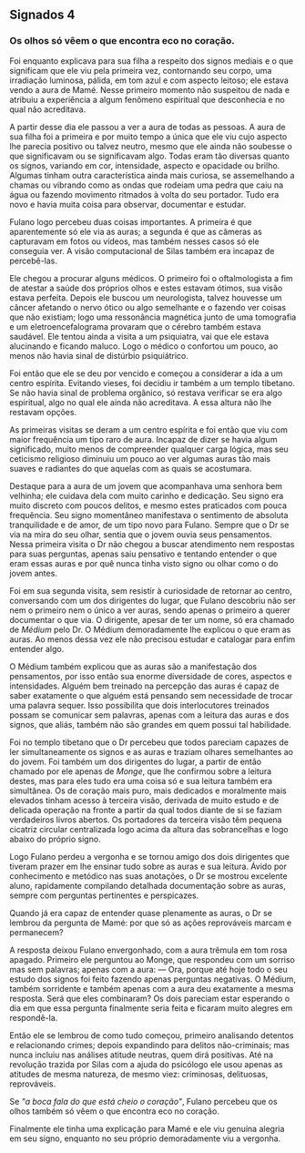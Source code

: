 ## Signados 4
### Os olhos só vêem o que encontra eco no coração.

Foi enquanto explicava para sua filha a respeito dos signos mediais e o que significam que ele viu pela primeira vez, contornando seu corpo, uma irradiação luminosa, pálida, em tom azul e com aspecto leitoso; ele estava vendo a aura de Mamé. Nesse primeiro momento não suspeitou de nada e atribuiu a experiência a algum fenômeno espiritual que desconhecia e no qual não acreditava.

A partir desse dia ele passou a ver a aura de todas as pessoas. A aura de sua filha foi a primeira e por muito tempo a única que ele viu cujo aspecto lhe parecia positivo ou talvez neutro, mesmo que ele ainda não soubesse o que significavam ou se significavam algo. Todas eram tão diversas quanto os signos, variando em cor, intensidade, aspecto e opacidade ou brilho. Algumas tinham outra característica ainda mais curiosa, se assemelhando a chamas ou vibrando como as ondas que rodeiam uma pedra que caiu na água ou fazendo movimento ritmados à volta do seu portador. Tudo era novo e havia muita coisa para observar, documentar e estudar.

Fulano logo percebeu duas coisas importantes. A primeira é que aparentemente só ele via as auras; a segunda é que as câmeras as capturavam em fotos ou vídeos, mas também nesses casos só ele conseguia ver. A visão computacional de Silas também era incapaz de percebê-las.

Ele chegou a procurar alguns médicos. O primeiro foi o oftalmologista a fim de atestar a saúde dos próprios olhos e estes estavam ótimos, sua visão estava perfeita. Depois ele buscou um neurologista, talvez houvesse um câncer afetando o nervo ótico ou algo semelhante e o fazendo ver coisas que não existiam; logo uma ressonância magnética junto de uma tomografia e um eletroencefalograma provaram que o cérebro também estava saudável. Ele tentou ainda a visita a um psiquiatra, vai que ele estava alucinando e ficando maluco. Logo o médico o confortou um pouco, ao menos não havia sinal de distúrbio psiquiátrico.

Foi então que ele se deu por vencido e começou a considerar a ida a um centro espírita. Evitando vieses, foi decidiu ir também a um templo tibetano. Se não havia sinal de problema orgânico, só restava verificar se era algo espiritual, algo no qual ele ainda não acreditava. A essa altura não lhe restavam opções.

As primeiras visitas se deram a um centro espírita e foi então que viu com maior frequência um tipo raro de aura. Incapaz de dizer se havia algum significado, muito menos de compreender qualquer carga lógica, mas seu ceticismo religioso diminuiu um pouco ao ver algumas auras tão mais suaves e radiantes do que aquelas com as quais se acostumara.

Destaque para a aura de um jovem que acompanhava uma senhora bem velhinha; ele cuidava dela com muito carinho e dedicação. Seu signo era muito discreto com poucos delitos, e mesmo estes praticados com pouca frequência. Seu signo momentâneo manifestava o sentimento de absoluta tranquilidade e de amor, de um tipo novo para Fulano. Sempre que o Dr se via na mira do seu olhar, sentia que o jovem ouvia seus pensamentos. Nessa primeira visita o Dr não chegou a buscar atendimento nem respostas para suas perguntas, apenas saiu pensativo e tentando entender o que eram essas auras e por quê nunca tinha visto signo ou olhar como o do jovem antes.

Foi em sua segunda visita, sem resistir à curiosidade de retornar ao centro, conversando com um dos dirigentes do lugar, que Fulano descobriu não ser nem o primeiro nem o único a ver auras, sendo apenas o primeiro a querer documentar o que via. O dirigente, apesar de ter um nome, só era chamado de _Médium_ pelo Dr. O Médium demoradamente lhe explicou o que eram as auras. Ao menos dessa vez ele não precisou estudar e catalogar para enfim entender algo.

O Médium também explicou que as auras são a manifestação dos pensamentos, por isso então sua enorme diversidade de cores, aspectos e intensidades. Alguém bem treinado na percepção das auras é capaz de saber exatamente o que alguém está pensando sem necessidade de trocar uma palavra sequer. Isso possibilita que dois interlocutores treinados possam se comunicar sem palavras, apenas com a leitura das auras e dos signos, que aliás, também não são grandes em quem possui tal habilidade.

Foi no templo tibetano que o Dr percebeu que todos pareciam capazes de ler simultaneamente os signos e as auras e traziam olhares semelhantes ao do jovem. Foi também um dos dirigentes do lugar, a partir de então chamado por ele apenas de _Monge_, que lhe confirmou sobre a leitura destes, mas para eles tudo era uma coisa só e sua leitura também era simultânea. Os de coração mais puro, mais dedicados e moralmente mais elevados tinham acesso à terceira visão, derivada de muito estudo e de delicada operação na fronte a partir da qual todos diante de si se faziam verdadeiros livros abertos. Os portadores da terceira visão têm pequena cicatriz circular centralizada logo acima da altura das sobrancelhas e logo abaixo do próprio signo.

Logo Fulano perdeu a vergonha e se tornou amigo dos dois dirigentes que tiveram prazer em lhe ensinar tudo sobre as auras e sua leitura. Ávido por conhecimento e metódico nas suas anotações, o Dr se mostrou excelente aluno, rapidamente compilando detalhada documentação sobre as auras, sempre com perguntas pertinentes e perspicazes.

Quando já era capaz de entender quase plenamente as auras, o Dr se lembrou da pergunta de Mamé: por que só as ações reprováveis marcam e permanecem?

A resposta deixou Fulano envergonhado, com a aura trêmula em tom rosa apagado. Primeiro ele perguntou ao Monge, que respondeu com um sorriso mas sem palavras; apenas com a aura:
— Ora, porque até hoje todo o seu estudo dos signos foi feito fazendo apenas perguntas negativas.
O Médium, também sorridente e também apenas com a aura deu exatamente a mesma resposta. Será que eles combinaram? Os dois pareciam estar esperando o dia em que essa pergunta finalmente seria feita e ficaram muito alegres em respondê-la.

Então ele se lembrou de como tudo começou, primeiro analisando detentos e relacionando crimes; depois expandindo para delitos não-criminais; mas nunca incluiu nas análises atitude neutras, quem dirá positivas. Até na revolução trazida por Silas com a ajuda do psicólogo ele usou apenas as atitudes de mesma natureza, de mesmo viez: criminosas, delituosas, reprováveis.

Se _"a boca fala do que está cheio o coração"_, Fulano percebeu que os olhos também só vêem o que encontra eco no coração.

Finalmente ele tinha uma explicação para Mamé e ele viu genuína alegria em seu signo, enquanto no seu próprio demoradamente viu a vergonha.